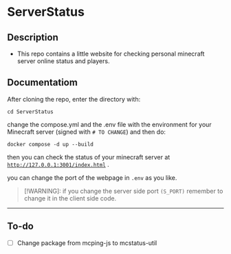 # ServerStatus

## Description
- This repo contains a little website for checking personal minecraft server online status and players.

## Documentatiom
After cloning the repo, enter the directory with:
```
cd ServerStatus
```
change the compose.yml and the .env file with the environment for your Minecraft server (signed with <code># TO CHANGE</code>) and then do:

```
docker compose -d up --build
```

then you can check the status of your minecraft server at <code>http://127.0.0.1:3001/index.html</code> .

you can change the port of the webpage in <code>.env</code> as you like.

> [!WARNING]: if you change the server side port <code>(S_PORT)</code> remember to change it in the client side code.

---
## To-do
- [ ] Change package from mcping-js to mcstatus-util
